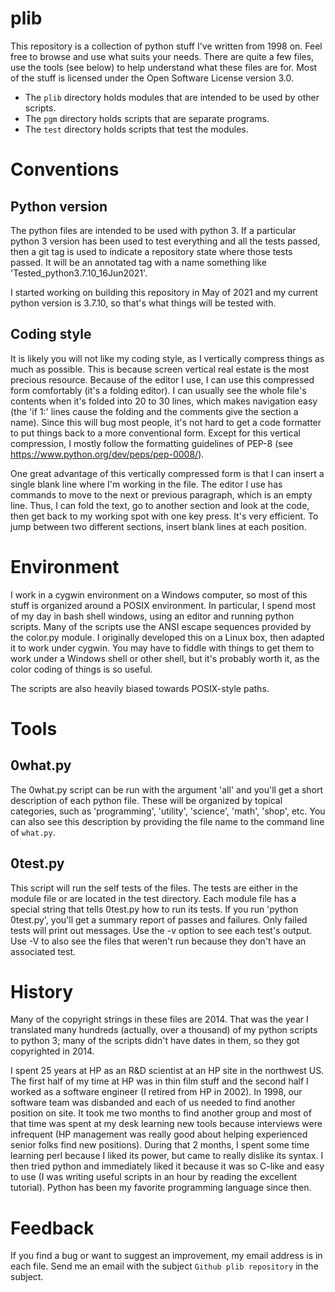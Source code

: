 # plib

This repository is a collection of python stuff I've written from 1998
on.  Feel free to browse and use what suits your needs.  There are quite
a few files, use the tools (see below) to help understand what these
files are for.  Most of the stuff is licensed under the Open Software
License version 3.0.

* The `plib` directory holds modules that are intended to be used by
  other scripts.
* The `pgm` directory holds scripts that are separate programs.
* The `test` directory holds scripts that test the modules.

# Conventions

## Python version

The python files are intended to be used with python 3.  If a particular
python 3 version has been used to test everything and all the tests
passed, then a git tag is used to indicate a repository state where
those tests passed.  It will be an annotated tag with a name something
like 'Tested_python3.7.10_16Jun2021'.

I started working on building this repository in May of 2021 and my
current python version is 3.7.10, so that's what things will be tested
with.

## Coding style

It is likely you will not like my coding style, as I vertically compress
things as much as possible.  This is because screen vertical real estate is
the most precious resource.  Because of the editor I use, I can use this
compressed form comfortably (it's a folding editor).  I can usually see the
whole file's contents when it's folded into 20 to 30 lines, which makes
navigation easy (the 'if 1:' lines cause the folding and the comments give
the section a name).  Since this will bug most people, it's not hard to get
a code formatter to put things back to a more conventional form.  Except
for this vertical compression, I mostly follow the formatting guidelines of
PEP-8 (see https://www.python.org/dev/peps/pep-0008/).

One great advantage of this vertically compressed form is that I can insert
a single blank line where I'm working in the file.  The editor I use has
commands to move to the next or previous paragraph, which is an empty line.
Thus, I can fold the text, go to another section and look at the code, then
get back to my working spot with one key press.  It's very efficient.  To
jump between two different sections, insert blank lines at each position.

# Environment

I work in a cygwin environment on a Windows computer, so most of this
stuff is organized around a POSIX environment.  In particular, I spend
most of my day in bash shell windows, using an editor and running python
scripts.  Many of the scripts use the ANSI escape sequences provided by
the color.py module.  I originally developed this on a Linux box, then
adapted it to work under cygwin.  You may have to fiddle with things to
get them to work under a Windows shell or other shell, but it's probably
worth it, as the color coding of things is so useful.

The scripts are also heavily biased towards POSIX-style paths.

# Tools

## 0what.py

The 0what.py script can be run with the argument 'all' and you'll get
a short description of each python file.  These will be organized by 
topical categories, such as 'programming', 'utility', 'science', 
'math', 'shop', etc.  You can also see this description by providing the
file name to the command line of `what.py`.

## 0test.py

This script will run the self tests of the files.  The tests are either
in the module file or are located in the test directory.  Each module
file has a special string that tells 0test.py how to run its tests.
If you run 'python 0test.py', you'll get a summary report of passes and
failures.  Only failed tests will print out messages.  Use the -v option
to see each test's output.  Use -V to also see the files that weren't
run because they don't have an associated test.

# History

Many of the copyright strings in these files are 2014.  That was the
year I translated many hundreds (actually, over a thousand) of my python
scripts to python 3; many of the scripts didn't have dates in them, so
they got copyrighted in 2014.

I spent 25 years at HP as an R&D scientist at an HP site in the
northwest US.  The first half of my time at HP was in thin film stuff
and the second half I worked as a software engineer (I retired from HP
in 2002).  In 1998, our software team was disbanded and each of us
needed to find another position on site.  It took me two months to find
another group and most of that time was spent at my desk learning new
tools because interviews were infrequent (HP management was really good
about helping experienced senior folks find new positions).  During that
2 months, I spent some time learning perl because I liked its power, but
came to really dislike its syntax.  I then tried python and immediately
liked it because it was so C-like and easy to use (I was writing useful
scripts in an hour by reading the excellent tutorial).  Python has been
my favorite programming language since then.

# Feedback

If you find a bug or want to suggest an improvement, my email
address is in each file.  Send me an email with the subject `Github
plib repository` in the subject.
